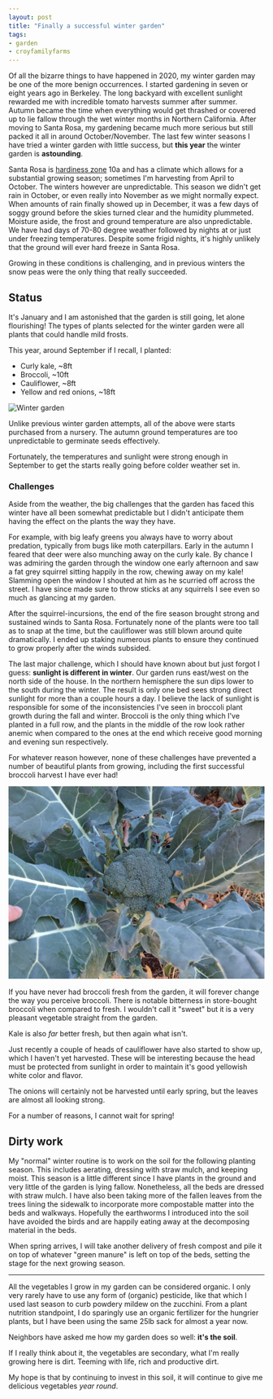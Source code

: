 ```yaml
---
layout: post
title: "Finally a successful winter garden"
tags:
- garden
- croyfamilyfarms
---
```


Of all the bizarre things to have happened in 2020, my winter garden may be one
of the more benign occurrences. I started gardening in seven or eight years ago
in Berkeley. The long backyard with excellent sunlight rewarded me with
incredible tomato harvests summer after summer. Autumn became the time when
everything would get thrashed or covered up to lie fallow through the wet
winter months in Northern California. After moving to Santa Rosa, my gardening
became much more serious but still packed it all in around October/November.
The last few winter seasons I have tried a winter garden with little success,
but **this year** the winter garden is **astounding**.

Santa Rosa is [hardiness zone](https://en.wikipedia.org/wiki/Hardiness_zone)
10a and has a climate which allows for a substantial growing season; sometimes
I'm harvesting from April to October. The winters however are unpredictable.
This season we didn't get rain in October, or even really into November as we
might normally expect. When amounts of rain finally showed up in December, it
was a few days of soggy ground before the skies turned clear and the humidity
plummeted. Moisture aside, the frost and ground temperature are also
unpredictable. We have had days of 70-80 degree weather followed by nights at
or just under freezing temperatures. Despite some frigid nights, it's highly
unlikely that the ground will ever hard freeze in Santa Rosa.

Growing in these conditions is challenging, and in previous winters the snow peas
were the only thing that really succeeded.

## Status

It's January and I am astonished that the garden is still going, let alone
flourishing! The types of plants selected for the winter garden were all plants
that could handle mild frosts.

This year, around September if I recall, I planted:

* Curly kale, ~8ft
* Broccoli, ~10ft
* Cauliflower, ~8ft
* Yellow and red onions, ~18ft

![Winter garden](/images/post-images/2021-winter-garden/garden.jpg)

Unlike previous winter garden attempts, all of the above were starts purchased
from a nursery. The autumn ground temperatures are too unpredictable to
germinate seeds effectively.

Fortunately, the temperatures and sunlight were strong enough in September to
get the starts really going before colder weather set in.

### Challenges

Aside from the weather, the big challenges that the garden has faced this
winter have all been somewhat predictable but I didn't anticipate them having
the effect on the plants the way they have.

For example, with big leafy greens you always have to worry about predation,
typically from bugs like moth caterpillars. Early in the autumn I feared that
deer were also munching away on the curly kale. By chance I was
admiring the garden through the window one early afternoon and saw a fat grey
squirrel sitting happily in the row, chewing away on my kale! Slamming open the
window I shouted at him as he scurried off across the street. I have since made
sure to throw sticks at any squirrels I see even so much as glancing at my
garden.

After the squirrel-incursions, the end of the fire season brought strong and
sustained winds to Santa Rosa. Fortunately none of the plants were too tall as to snap at
the time, but the cauliflower was still blown around quite dramatically. I
ended up staking numerous plants to ensure they continued to grow properly
after the winds subsided.


The last major challenge, which I should have known about but just forgot I
guess: **sunlight is different in winter**. Our garden runs east/west on the north
side of the house. In the northern hemisphere the sun dips lower to the
south during the winter. The result is only one bed sees strong direct sunlight
for more than a couple hours a day. I believe the lack of sunlight is
responsible for some of the inconsistencies I've seen in broccoli plant growth
during the fall and winter. Broccoli is the only thing which I've planted in a
full row, and the plants in the middle of the row look rather anemic when
compared to the ones at the end which receive good morning and evening sun
respectively.

For whatever reason however, none of these challenges have prevented a number of beautiful plants from growing, including the first successful broccoli harvest I have ever had!

![Broccoli](/images/post-images/2021-winter-garden/broccoli.jpg)


If you have never had broccoli fresh from the garden, it will forever change
the way you perceive broccoli. There is notable bitterness in store-bought
broccoli when compared to fresh. I wouldn't call it "sweet" but it is a very
pleasant vegetable straight from the garden.

Kale is also _far_ better fresh, but then again what isn't.

Just recently a couple of heads of cauliflower have also started to show up,
which I haven't yet harvested. These will be interesting because the head must
be protected from sunlight in order to maintain it's good yellowish white color
and flavor.

The onions will certainly not be harvested until early spring, but the leaves
are almost all looking strong.

For a number of reasons, I cannot wait for spring!

## Dirty work

My "normal" winter routine is to work on the soil for the following planting
season. This includes aerating, dressing with straw mulch, and keeping moist.
This season is a little different since I have plants in the ground and very
little of the garden is lying fallow. Nonetheless, all the beds are dressed
with straw mulch. I have also been taking more of the fallen leaves from the
trees lining the sidewalk to incorporate more compostable matter into the beds
and walkways. Hopefully the earthworms I introduced into the soil have avoided
the birds and are happily eating away at the decomposing material in the beds.

When spring arrives, I will take another delivery of fresh compost and pile it on top
of whatever "green manure" is left on top of the beds, setting the stage for
the next growing season.

---

All the vegetables I grow in my garden can be considered organic. I only very
rarely have to use any form of (organic) pesticide, like that which I used last
season to curb powdery mildew on the zucchini. From a plant nutrition
standpoint, I do sparingly use an organic fertilizer for the hungrier plants,
but I have been using the same 25lb sack for almost a year now.

Neighbors have asked me how my garden does so well: **it's the soil**.

If I really think about it, the vegetables are secondary, what I'm really
growing here is dirt. Teeming with life, rich and productive dirt.

My hope is that by continuing to invest in this soil, it will continue to give me delicious vegetables _year round_.
